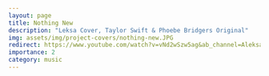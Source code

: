 ```yaml
---
layout: page
title: Nothing New
description: "Leksa Cover, Taylor Swift & Phoebe Bridgers Original"
img: assets/img/project-covers/nothing-new.JPG
redirect: https://www.youtube.com/watch?v=vNd2wSzw5ag&ab_channel=AleksandraMa
importance: 2
category: music
---
```

